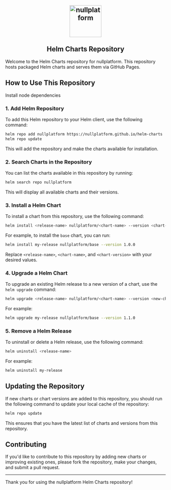 
<h2 align="center">
    <a href="https://httpie.io" target="blank_">
        <img height="100" alt="nullplatform" src="https://nullplatform.com/favicon/android-chrome-192x192.png" />
    </a>
    <br>
    <br>
    Helm Charts Repository
    <br>
</h2>

Welcome to the Helm Charts repository for nullplatform. This repository hosts packaged Helm charts and serves them via GitHub Pages.

## How to Use This Repository

Install node dependencies

### 1. Add Helm Repository

To add this Helm repository to your Helm client, use the following command:

```bash
helm repo add nullplatform https://nullplatform.github.io/helm-charts
helm repo update
```

This will add the repository and make the charts available for installation.

### 2. Search Charts in the Repository

You can list the charts available in this repository by running:

```bash
helm search repo nullplatform
```

This will display all available charts and their versions.

### 3. Install a Helm Chart

To install a chart from this repository, use the following command:

```bash
helm install <release-name> nullplatform/<chart-name> --version <chart-version>
```

For example, to install the `base` chart, you can run:

```bash
helm install my-release nullplatform/base --version 1.0.0
```

Replace `<release-name>`, `<chart-name>`, and `<chart-version>` with your desired values.

### 4. Upgrade a Helm Chart

To upgrade an existing Helm release to a new version of a chart, use the `helm upgrade` command:

```bash
helm upgrade <release-name> nullplatform/<chart-name> --version <new-chart-version>
```

For example:

```bash
helm upgrade my-release nullplatform/base --version 1.1.0
```

### 5. Remove a Helm Release

To uninstall or delete a Helm release, use the following command:

```bash
helm uninstall <release-name>
```

For example:

```bash
helm uninstall my-release
```

## Updating the Repository

If new charts or chart versions are added to this repository, you should run the following command to update your local cache of the repository:

```bash
helm repo update
```

This ensures that you have the latest list of charts and versions from this repository.

## Contributing

If you'd like to contribute to this repository by adding new charts or improving existing ones, please fork the repository, make your changes, and submit a pull request.

---

Thank you for using the nullplatform Helm Charts repository!

